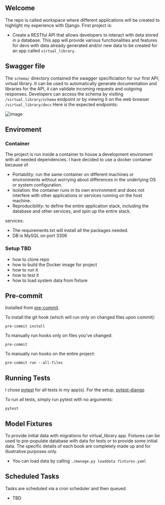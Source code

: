
## Welcome

The repo is called workspace where different applications will be created to highlight my experience with Django. First project is:

* Create a RESTful API that allows developers to interact with data stored in a database. This app will provide various functionalities and features for devs with data already generated and/or new data to be created for an app called `virtual_library`.

## Swagger file

The `schema/` directory contained the swagger specificiation for our first API; virtual library. It can be used to automatically generate documentation and libraries for the API, it can validate incoming requests and outgoing responses. Developers can access the schema by visiting `/virtual_library/schema` endpoint or by viewing it on the web browser `/virtual_library/docs`
 Here is the expected endpoints:

 ![image](https://user-images.githubusercontent.com/75281072/223328670-5f262693-5290-4bdf-80e3-7f27f9a4c66d.png)

## Enviroment

### Container

The project is run inside a container to house a development enviroment with all needed dependencies. I have decided to use a docker container because of
- Portability: run the same container on different machines or environments without worrying about differences in the underlying OS or system configuration.
- Isolation: the container runs in its own environment and does not interfere with other applications or services running on the host machine.
- Reproducibility: to define the entire application stack, including the database and other services, and spin up the entire stack.

services:
* The requirements.txt will install all the packages needed.
* DB is MySQL on port 3306

### Setup TBD

* how to clone repo
* how to build the Docker image for project
* how to run it
* how to test it
* how to load system data from fixture

## Pre-commit

Installed from [pre-commit](https://pre-commit.com/).

To install the git hook (which will run only on changed files upon commit):

    pre-commit install

To manually run hooks only on files you've changed:

    pre-commit

To manually run hooks on the entire project:

    pre-commit run --all-files

## Running Tests

I chose [pytest](https://docs.pytest.org/en/6.2.x/getting-started.html) for all tests in my app(s).
For the setup, [pytest-django](https://pytest-django.readthedocs.io/en/latest/)

To run all tests, simply run pytest with no arguments:

    pytest

## Model Fixtures

To provide initial data with migrations for virtual_library app. Fixtures can be used to pre-populate database with data for tests or to provide some initial data.
The specific details of each book are completely made up and for illustrative purposes only.
* You can load data by calling `./manage.py loaddata fixtures.yaml`

## Scheduled Tasks

Tasks are scheduled via a cron scheduler and then queued.
* TBD
